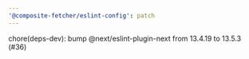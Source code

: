 ```yaml
---
'@composite-fetcher/eslint-config': patch
---
```


chore(deps-dev): bump @next/eslint-plugin-next from 13.4.19 to 13.5.3 (#36)
